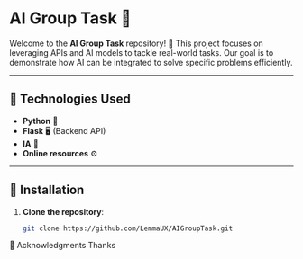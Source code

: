 # AI Group Task 🤖

Welcome to the **AI Group Task** repository! 🎯 This project focuses on leveraging APIs and AI models to tackle real-world tasks. Our goal is to demonstrate how AI can be integrated to solve specific problems efficiently.

---

## 🚀 **Technologies Used**
- **Python** 🐍
- **Flask** 🖥️ (Backend API)
- **IA** 🤖
- **Online resources** ⚙️
---

## 🔧 **Installation**

1. **Clone the repository**:
   ```bash
   git clone https://github.com/LemmaUX/AIGroupTask.git


🙏 Acknowledgments
Thanks 